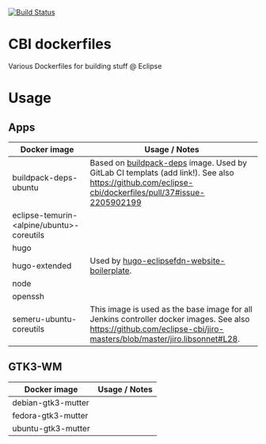 [![Build Status](https://ci.eclipse.org/cbi/buildStatus/icon?job=dockerfiles%2Fmaster)](https://ci.eclipse.org/cbi/job/dockerfiles/job/master/)

# CBI dockerfiles
Various Dockerfiles for building stuff @ Eclipse

# Usage

## Apps

| Docker image | Usage / Notes |
| ------------ | ------------- |
| buildpack-deps-ubuntu | Based on [buildpack-deps](https://hub.docker.com/_/buildpack-deps/) image. Used by GitLab CI templats (add link!). See also https://github.com/eclipse-cbi/dockerfiles/pull/37#issue-2205902199 |
| eclipse-temurin-<alpine/ubuntu>-coreutils | |
| hugo | |
| hugo-extended | Used by [hugo-eclipsefdn-website-boilerplate](https://gitlab.eclipse.org/eclipsefdn/it/webdev/hugo-eclipsefdn-website-boilerplate). |
| node | |
| openssh | |
| semeru-ubuntu-coreutils| This image is used as the base image for all Jenkins controller docker images. See also https://github.com/eclipse-cbi/jiro-masters/blob/master/jiro.libsonnet#L28. |

## GTK3-WM

| Docker image | Usage / Notes |
| ------------ | ------------- |
| debian-gtk3-mutter | |
| fedora-gtk3-mutter | |
| ubuntu-gtk3-mutter | |
